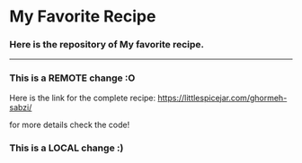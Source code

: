 # My Favorite Recipe

### Here is the repository of My favorite recipe.

---
### This is a REMOTE change :O

Here is the link for the complete recipe:
https://littlespicejar.com/ghormeh-sabzi/

for more details check the code!
### This is a LOCAL change :)
